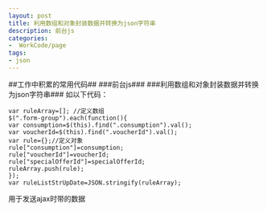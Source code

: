```yaml
---
layout: post
title: 利用数组和对象封装数据并转换为json字符串
description: 前台js
categories:
-  WorkCode/page
tags:
- json
---
```


##工作中积累的常用代码##
###前台js###
###利用数组和对象封装数据并转换为json字符串###
如以下代码：
  
	var ruleArray=[]; //定义数组   
	$(".form-group").each(function(){  
	var consumption=$(this).find(".consumption").val();  
	var voucherId=$(this).find(".voucherId").val();  
	var rule={};//定义对象  
	rule["consumption"]=consumption;  
	rule["voucherId"]=voucherId;
	rule["specialOfferId"]=specialOfferId;  
	ruleArray.push(rule);  
	});  
	var ruleListStrUpDate=JSON.stringify(ruleArray);  

用于发送ajax时带的数据